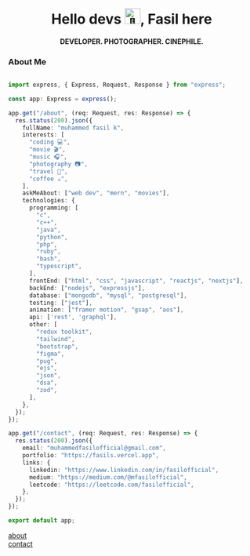 <h1 align='center'>Hello devs <img src="https://fonts.gstatic.com/s/e/notoemoji/latest/1f44b/512.gif" alt="👋" width="32" height="32">, Fasil here</h1>
<h4 align="center">DEVELOPER. PHOTOGRAPHER. CINEPHILE.</h4>


### About Me
```typescript

import express, { Express, Request, Response } from "express";

const app: Express = express();

app.get("/about", (req: Request, res: Response) => {
  res.status(200).json({
    fullName: "muhammed fasil k",
    interests: [
      "coding 💻",
      "movie 🎬",
      "music 🎧",
      "photography 📷",
      "travel 🧳",
      "coffee ☕",
    ],
    askMeAbout: ["web dev", "mern", "movies"],
    technologies: {
      programming: [
        "c",
        "c++",
        "java",
        "python",
        "php",
        "ruby",
        "bash",
        "typescript",
      ],
      frontEnd: ["html", "css", "javascript", "reactjs", "nextjs"],
      backEnd: ["nodejs", "expressjs"],
      database: ["mongodb", "mysql", "postgresql"],
      testing: ["jest"],
      animation: ["framer motion", "gsap", "aos"],
      api: ['rest', 'graphql'],
      other: [
        "redux toolkit",
        "tailwind",
        "bootstrap",
        "figma",
        "pug",
        "ejs",
        "json",
        "dsa",
        "zod",
      ],
    },
  });
});

app.get("/contact", (req: Request, res: Response) => {
  res.status(200).json({
    email: "muhammedfasilofficial@gmail.com",
    portfolio: "https://fasils.vercel.app",
    links: {
      linkedin: "https://www.linkedin.com/in/fasilofficial",
      medium: "https://medium.com/@mfasilofficial",
      leetcode: "https://leetcode.com/fasilofficial",
    },
  });
});

export default app;

```

[about](https://shorturl.at/ckCSW) <br />
[contact](https://shorturl.at/iF239)
